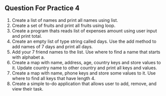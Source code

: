 ## Question For Practice 4

1. Create a list of names and print all names using list.
2. Create a set of fruits and print all fruits using loop.
3. Create a program thats reads list of expenses amount using user input and print total.
4. Create an empty list of type string called days. Use the add method to add names of 7 days and print all days.
5. Add your 7 friend names to the list. Use where to find a name that starts with alphabet a.
6. Create a map with name, address, age, country keys and store values to it. Update country name to other country and print all keys and values.
7. Create a map with name, phone keys and store some values to it. Use where to find all keys that have length 4.
8. Create a simple to-do application that allows user to add, remove, and view their task.
